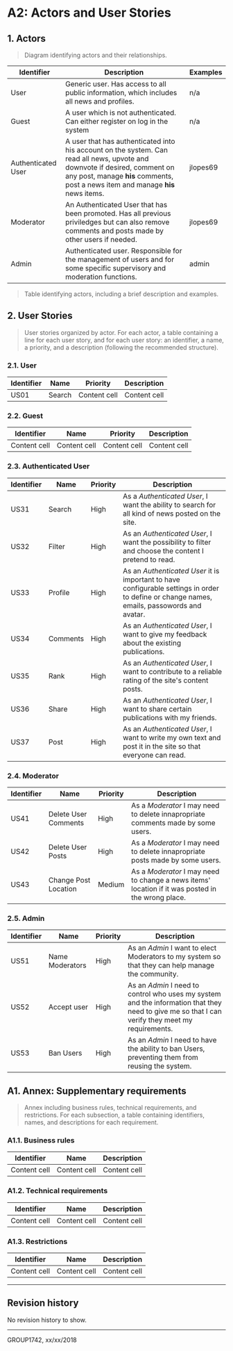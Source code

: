 # A2: Actors and User Stories
 
## 1. Actors

> Diagram identifying actors and their relationships.

Identifier | Description | Examples
-- | -- | --
User | Generic user. Has access to all public information, which includes all news and profiles. | n/a
Guest | A user which is not authenticated. Can either register on log in the system | n/a
Authenticated User | A user that has authenticated into his account on the system. Can read all news, upvote and downvote if desired, comment on any post, manage **his** comments, post a news item and manage **his** news items. | jlopes69
Moderator | An Authenticated User that has been promoted. Has all previous priviledges but can also remove comments and posts made by other users if needed. | jlopes69 
Admin | Authenticated user. Responsible for the management of users and for some specific supervisory and moderation functions. | admin

> Table identifying actors, including a brief description and examples.
 
## 2. User Stories
 
> User stories organized by actor.
> For each actor, a table containing a line for each user story, and for each user story: an identifier, a name, a priority, and a description (following the recommended structure).
 
### 2.1. User

Identifier | Name | Priority | Description
-- | -- | -- | --
US01 | Search | Content cell | Content cell
 
### 2.2. Guest

Identifier | Name | Priority | Description
-- | -- | -- | --
Content cell | Content cell | Content cell | Content cell
 
### 2.3. Authenticated User

Identifier | Name | Priority | Description
-- | -- | -- | --
US31 | Search  | High |  As a *Authenticated User*, I want the ability to search for all kind of news posted on the site.
US32 | Filter | High |  As an *Authenticated User*, I want the possibility to filter and choose the content I pretend to read.
US33 | Profile | High | As an *Authenticated User* it is important to have configurable settings in order to define or change names, emails, passowords and avatar.
US34 | Comments  | High |  As an *Authenticated User*, I want to give my feedback about the existing publications.
US35 | Rank  | High |  As an *Authenticated User*, I want to contribute to a reliable rating of the site's content posts.
US36 | Share  | High |  As an *Authenticated User*, I want to share certain publications with my friends.
US37 | Post  | High |   As an *Authenticated User*, I want to write my own text and post it in the site so that everyone can read.

### 2.4. Moderator

Identifier | Name | Priority | Description
-- | -- | -- | --
US41 | Delete User Comments  | High | As a *Moderator* I may need to delete innapropriate comments made by some users.
US42 | Delete User Posts | High | As a *Moderator* I may need to delete innapropriate posts made by some users.
US43 | Change Post Location | Medium | As a *Moderator* I may need to change a news items' location if it was posted in the wrong place.

### 2.5. Admin

Identifier | Name | Priority | Description
-- | -- | -- | --
US51 | Name Moderators | High | As an *Admin* I want to elect Moderators to my system so that they can help manage the community.
US52 | Accept user | High | As an *Admin* I need to control who uses my system and the information that they need to give me so that I can verify they meet my requirements.
US53 | Ban Users | High | As an *Admin* I need to have the ability to ban Users, preventing them from reusing the system.
 
## A1. Annex: Supplementary requirements
 
> Annex including business rules, technical requirements, and restrictions.
> For each subsection, a table containing identifiers, names, and descriptions for each requirement.
 
### A1.1. Business rules

Identifier | Name | Description
-- | -- | --
Content cell | Content cell | Content cell
 
### A1.2. Technical requirements

Identifier | Name | Description
-- | -- | --
Content cell | Content cell | Content cell
 
### A1.3. Restrictions

Identifier | Name | Description
-- | -- | --
Content cell | Content cell | Content cell
 
***
 
## Revision history
No revision history to show.
 
***
 
GROUP1742, xx/xx/2018
